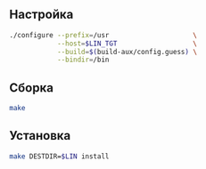 <!-- Этот шаблон  можно использовавть для инструкции по сборке пакета. Каркас. -->

<package-info :package="package" showsbu></package-info>

<script>
		new Vue({
		el: '#main',
		data: { package: {} },
		mounted: function () {
				this.getPackage('tar');
		},
		methods: {
			getPackage: function(name) {
					getPackage(name)
					.then(response => this.package = response);
			},
		}
  })
</script>
## Настройка
```bash
./configure --prefix=/usr                     \
            --host=$LIN_TGT                   \
            --build=$(build-aux/config.guess) \
            --bindir=/bin
```

## Сборка
```bash
make
```

## Установка
```bash
make DESTDIR=$LIN install
```
